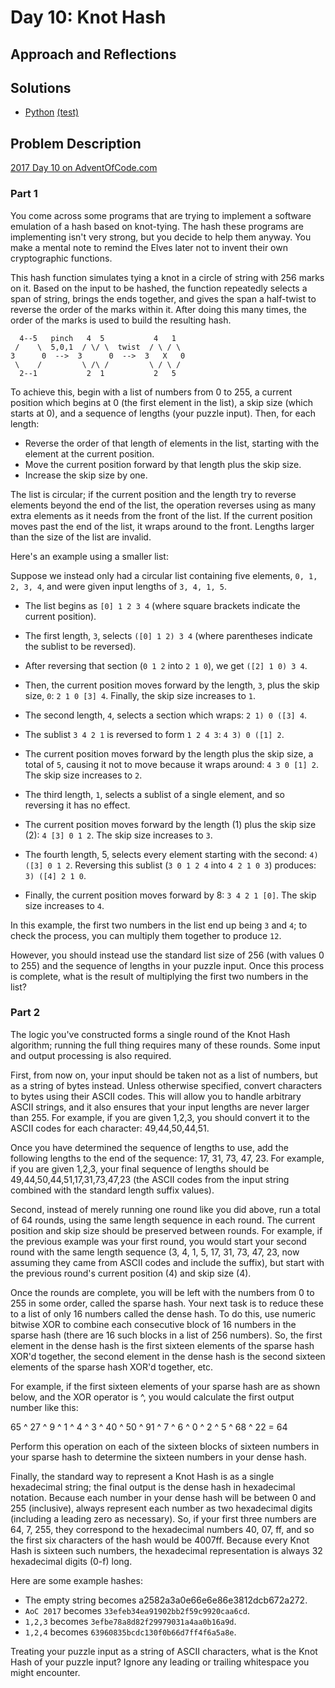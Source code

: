 # Day 10: Knot Hash

## Approach and Reflections

## Solutions

- [Python](./python_day10/day10.py) [(test)](./python_day10/day10_test.py)

## Problem Description

[2017 Day 10 on AdventOfCode.com](https://adventofcode.com/2017/day/10)

### Part 1

You come across some programs that are trying to implement a software
emulation of a hash based on knot-tying. The hash these programs are
implementing isn't very strong, but you decide to help them anyway. You make
a mental note to remind the Elves later not to invent their own cryptographic
functions.

This hash function simulates tying a knot in a circle of string with 256 marks
on it. Based on the input to be hashed, the function repeatedly selects a span
of string, brings the ends together, and gives the span a half-twist to
reverse the order of the marks within it. After doing this many times, the
order of the marks is used to build the resulting hash.

```
  4--5   pinch   4  5           4   1
 /    \  5,0,1  / \/ \  twist  / \ / \
3      0  -->  3      0  -->  3   X   0
 \    /         \ /\ /         \ / \ /
  2--1           2  1           2   5
```

To achieve this, begin with a list of numbers from 0 to 255, a current
position which begins at 0 (the first element in the list), a skip size (which
starts at 0), and a sequence of lengths (your puzzle input). Then, for each
length:

- Reverse the order of that length of elements in the list, starting with the
  element at the current position.
- Move the current position forward by that length plus the skip size.
- Increase the skip size by one.

The list is circular; if the current position and the length try to reverse
elements beyond the end of the list, the operation reverses using as many
extra elements as it needs from the front of the list. If the current position
moves past the end of the list, it wraps around to the front. Lengths larger
than the size of the list are invalid.

Here's an example using a smaller list:

Suppose we instead only had a circular list containing five elements, `0, 1, 2, 3, 4`, and were given input lengths of `3, 4, 1, 5`.

- The list begins as `[0] 1 2 3 4` (where square brackets indicate the current
  position).
- The first length, `3`, selects `([0] 1 2) 3 4` (where parentheses indicate
  the sublist to be reversed).
- After reversing that section (`0 1 2` into `2 1 0`), we get `([2] 1 0) 3 4`.
- Then, the current position moves forward by the length, `3`, plus the skip
  size, `0`: `2 1 0 [3] 4`. Finally, the skip size increases to `1`.

- The second length, `4`, selects a section which wraps: `2 1) 0 ([3] 4`.
- The sublist `3 4 2 1` is reversed to form `1 2 4 3`: `4 3) 0 ([1] 2`.
- The current position moves forward by the length plus the skip size, a total
  of `5`, causing it not to move because it wraps around: `4 3 0 [1] 2`. The
  skip size increases to `2`.

- The third length, `1`, selects a sublist of a single element, and so
  reversing it has no effect.
- The current position moves forward by the length (1) plus the skip size (2):
  `4 [3] 0 1 2`. The skip size increases to `3`.

- The fourth length, 5, selects every element starting with the second: `4) ([3] 0 1 2`. Reversing this sublist (`3 0 1 2 4` into `4 2 1 0 3`) produces:
  `3) ([4] 2 1 0`.
- Finally, the current position moves forward by 8: `3 4 2 1 [0]`. The skip
  size increases to `4`.

In this example, the first two numbers in the list end up being `3` and `4`;
to check the process, you can multiply them together to produce `12`.

However, you should instead use the standard list size of 256 (with values
0 to 255) and the sequence of lengths in your puzzle input. Once this process
is complete, what is the result of multiplying the first two numbers in the
list?

### Part 2

The logic you've constructed forms a single round of the Knot Hash algorithm;
running the full thing requires many of these rounds. Some input and output
processing is also required.

First, from now on, your input should be taken not as a list of numbers, but
as a string of bytes instead. Unless otherwise specified, convert characters
to bytes using their ASCII codes. This will allow you to handle arbitrary
ASCII strings, and it also ensures that your input lengths are never larger
than 255. For example, if you are given 1,2,3, you should convert it to the
ASCII codes for each character: 49,44,50,44,51.

Once you have determined the sequence of lengths to use, add the following
lengths to the end of the sequence: 17, 31, 73, 47, 23. For example, if you
are given 1,2,3, your final sequence of lengths should be
49,44,50,44,51,17,31,73,47,23 (the ASCII codes from the input string combined
with the standard length suffix values).

Second, instead of merely running one round like you did above, run a total of
64 rounds, using the same length sequence in each round. The current position
and skip size should be preserved between rounds. For example, if the previous
example was your first round, you would start your second round with the same
length sequence (3, 4, 1, 5, 17, 31, 73, 47, 23, now assuming they came from
ASCII codes and include the suffix), but start with the previous round's
current position (4) and skip size (4).

Once the rounds are complete, you will be left with the numbers from 0 to 255
in some order, called the sparse hash. Your next task is to reduce these to
a list of only 16 numbers called the dense hash. To do this, use numeric
bitwise XOR to combine each consecutive block of 16 numbers in the sparse hash
(there are 16 such blocks in a list of 256 numbers). So, the first element in
the dense hash is the first sixteen elements of the sparse hash XOR'd
together, the second element in the dense hash is the second sixteen elements
of the sparse hash XOR'd together, etc.

For example, if the first sixteen elements of your sparse hash are as shown
below, and the XOR operator is ^, you would calculate the first output number
like this:

65 ^ 27 ^ 9 ^ 1 ^ 4 ^ 3 ^ 40 ^ 50 ^ 91 ^ 7 ^ 6 ^ 0 ^ 2 ^ 5 ^ 68 ^ 22 = 64

Perform this operation on each of the sixteen blocks of sixteen numbers in
your sparse hash to determine the sixteen numbers in your dense hash.

Finally, the standard way to represent a Knot Hash is as a single hexadecimal
string; the final output is the dense hash in hexadecimal notation. Because
each number in your dense hash will be between 0 and 255 (inclusive), always
represent each number as two hexadecimal digits (including a leading zero as
necessary). So, if your first three numbers are 64, 7, 255, they correspond to
the hexadecimal numbers 40, 07, ff, and so the first six characters of the
hash would be 4007ff. Because every Knot Hash is sixteen such numbers, the
hexadecimal representation is always 32 hexadecimal digits (0-f) long.

Here are some example hashes:

- The empty string becomes a2582a3a0e66e6e86e3812dcb672a272.
- `AoC 2017` becomes `33efeb34ea91902bb2f59c9920caa6cd`.
- `1,2,3` becomes `3efbe78a8d82f29979031a4aa0b16a9d`.
- `1,2,4` becomes `63960835bcdc130f0b66d7ff4f6a5a8e`.

Treating your puzzle input as a string of ASCII characters, what is the Knot
Hash of your puzzle input? Ignore any leading or trailing whitespace you might
encounter.
